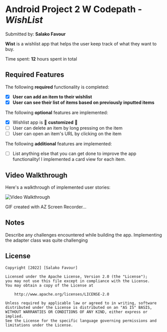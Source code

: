 # Android Project 2 W Codepath - *WishList*

Submitted by: **Salako Favour**

**Wist** is a wishlist app that helps the user keep track of what they want to buy.

Time spent: **12** hours spent in total

## Required Features

The following **required** functionality is completed:

- [x] **User can add an item to their wishlist**
- [x] **User can see their list of items based on previously inputted items**

The following **optional** features are implemented:

- [x] Wishlist app is 🎨 **customized** 🎨
- [ ] User can delete an item by long pressing on the item
- [ ] User can open an item's URL by clicking on the item

The following **additional** features are implemented:

* [ ] List anything else that you can get done to improve the app functionality!
I implemented a card view for each item.

## Video Walkthrough

Here's a walkthrough of implemented user stories:

<img src='https://submissions.us-east-1.linodeobjects.com/and102/m8K6MaZf.gif' title='Video Walkthrough' width='' alt='Video Walkthrough' />

GIF created with AZ Screen Recorder...  
<!-- Recommended tools:
[Kap](https://getkap.co/) for macOS
[ScreenToGif](https://www.screentogif.com/) for Windows
[peek](https://github.com/phw/peek) for Linux. -->

## Notes

Describe any challenges encountered while building the app.
Implementing the adapter class was quite challenging
## License

    Copyright [2022] [Salako Favour]

    Licensed under the Apache License, Version 2.0 (the "License");
    you may not use this file except in compliance with the License.
    You may obtain a copy of the License at

        http://www.apache.org/licenses/LICENSE-2.0

    Unless required by applicable law or agreed to in writing, software
    distributed under the License is distributed on an "AS IS" BASIS,
    WITHOUT WARRANTIES OR CONDITIONS OF ANY KIND, either express or implied.
    See the License for the specific language governing permissions and
    limitations under the License.
